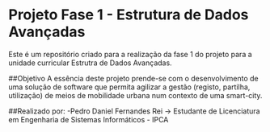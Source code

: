# Projeto Fase 1 - Estrutura de Dados Avançadas

Este é um repositório criado para a realização da fase 1 do projeto para a unidade curricular  Estrutra de Dados Avançadas.


##Objetivo
A essência deste projeto prende-se com o desenvolvimento de uma solução de software que permita agilizar a gestão (registo, partilha, utilização) de meios de mobilidade urbana num contexto de uma smart-city.


##Realizado por:
-Pedro Daniel Fernandes Rei -> Estudante de Licenciatura em Engenharia de Sistemas Informáticos - IPCA
